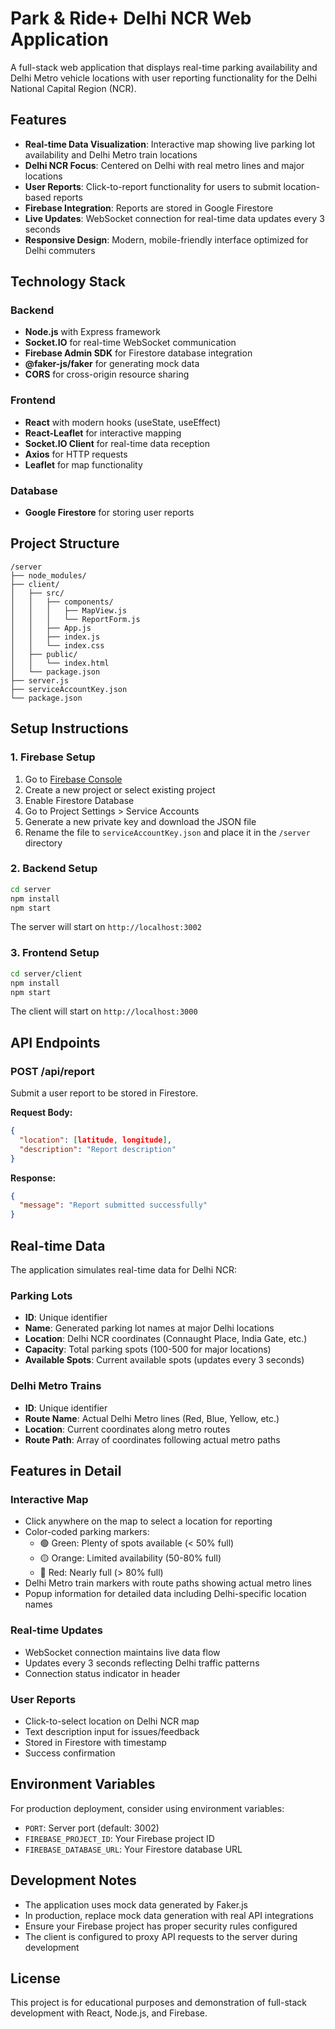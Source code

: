 # Park & Ride+ Delhi NCR Web Application

A full-stack web application that displays real-time parking availability and Delhi Metro vehicle locations with user reporting functionality for the Delhi National Capital Region (NCR).

## Features

- **Real-time Data Visualization**: Interactive map showing live parking lot availability and Delhi Metro train locations
- **Delhi NCR Focus**: Centered on Delhi with real metro lines and major locations
- **User Reports**: Click-to-report functionality for users to submit location-based reports
- **Firebase Integration**: Reports are stored in Google Firestore
- **Live Updates**: WebSocket connection for real-time data updates every 3 seconds
- **Responsive Design**: Modern, mobile-friendly interface optimized for Delhi commuters

## Technology Stack

### Backend
- **Node.js** with Express framework
- **Socket.IO** for real-time WebSocket communication
- **Firebase Admin SDK** for Firestore database integration
- **@faker-js/faker** for generating mock data
- **CORS** for cross-origin resource sharing

### Frontend
- **React** with modern hooks (useState, useEffect)
- **React-Leaflet** for interactive mapping
- **Socket.IO Client** for real-time data reception
- **Axios** for HTTP requests
- **Leaflet** for map functionality

### Database
- **Google Firestore** for storing user reports

## Project Structure

```
/server
├── node_modules/
├── client/
│   ├── src/
│   │   ├── components/
│   │   │   ├── MapView.js
│   │   │   └── ReportForm.js
│   │   ├── App.js
│   │   ├── index.js
│   │   └── index.css
│   ├── public/
│   │   └── index.html
│   └── package.json
├── server.js
├── serviceAccountKey.json
└── package.json
```

## Setup Instructions

### 1. Firebase Setup
1. Go to [Firebase Console](https://console.firebase.google.com/)
2. Create a new project or select existing project
3. Enable Firestore Database
4. Go to Project Settings > Service Accounts
5. Generate a new private key and download the JSON file
6. Rename the file to `serviceAccountKey.json` and place it in the `/server` directory

### 2. Backend Setup
```bash
cd server
npm install
npm start
```

The server will start on `http://localhost:3002`

### 3. Frontend Setup
```bash
cd server/client
npm install
npm start
```

The client will start on `http://localhost:3000`

## API Endpoints

### POST /api/report
Submit a user report to be stored in Firestore.

**Request Body:**
```json
{
  "location": [latitude, longitude],
  "description": "Report description"
}
```

**Response:**
```json
{
  "message": "Report submitted successfully"
}
```

## Real-time Data

The application simulates real-time data for Delhi NCR:

### Parking Lots
- **ID**: Unique identifier
- **Name**: Generated parking lot names at major Delhi locations
- **Location**: Delhi NCR coordinates (Connaught Place, India Gate, etc.)
- **Capacity**: Total parking spots (100-500 for major locations)
- **Available Spots**: Current available spots (updates every 3 seconds)

### Delhi Metro Trains
- **ID**: Unique identifier
- **Route Name**: Actual Delhi Metro lines (Red, Blue, Yellow, etc.)
- **Location**: Current coordinates along metro routes
- **Route Path**: Array of coordinates following actual metro paths

## Features in Detail

### Interactive Map
- Click anywhere on the map to select a location for reporting
- Color-coded parking markers:
  - 🟢 Green: Plenty of spots available (< 50% full)
  - 🟡 Orange: Limited availability (50-80% full)
  - 🔴 Red: Nearly full (> 80% full)
- Delhi Metro train markers with route paths showing actual metro lines
- Popup information for detailed data including Delhi-specific location names

### Real-time Updates
- WebSocket connection maintains live data flow
- Updates every 3 seconds reflecting Delhi traffic patterns
- Connection status indicator in header

### User Reports
- Click-to-select location on Delhi NCR map
- Text description input for issues/feedback
- Stored in Firestore with timestamp
- Success confirmation

## Environment Variables

For production deployment, consider using environment variables:
- `PORT`: Server port (default: 3002)
- `FIREBASE_PROJECT_ID`: Your Firebase project ID
- `FIREBASE_DATABASE_URL`: Your Firestore database URL

## Development Notes

- The application uses mock data generated by Faker.js
- In production, replace mock data generation with real API integrations
- Ensure your Firebase project has proper security rules configured
- The client is configured to proxy API requests to the server during development

## License

This project is for educational purposes and demonstration of full-stack development with React, Node.js, and Firebase.
